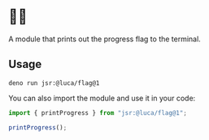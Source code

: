 # 🏳️‍🌈

A module that prints out the progress flag to the terminal.

## Usage

```shellsession
deno run jsr:@luca/flag@1
```

You can also import the module and use it in your code:

```typescript
import { printProgress } from "jsr:@luca/flag@1";

printProgress();
```
